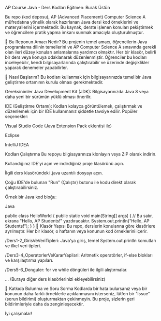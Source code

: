 AP Course Java - Ders Kodları
Eğitmen: Burak Üstün

Bu repo (kod deposu), AP (Advanced Placement) Computer Science A müfredatına yönelik olarak hazırlanan Java dersi kod örneklerini ve materyallerini içermektedir. Bu kaynak, derste işlenen konuları pekiştirmek ve öğrencilere pratik yapma imkanı sunmak amacıyla oluşturulmuştur.

🎯 Bu Reponun Amacı Nedir?
Bu projenin temel amacı, öğrencilerin Java programlama dilinin temellerini ve AP Computer Science A sınavında gerekli olan ileri düzey konuları anlamalarına yardımcı olmaktır. Her bir klasör, belirli bir ders veya konuya odaklanarak düzenlenmiştir. Öğrenciler bu kodları inceleyebilir, kendi bilgisayarlarında çalıştırabilir ve üzerinde değişiklikler yaparak denemeler yapabilirler.

🚀 Nasıl Başlarım?
Bu kodları kullanmak için bilgisayarınızda temel bir Java geliştirme ortamının kurulu olması gerekmektedir.

Gereksinimler
Java Development Kit (JDK): Bilgisayarınızda Java 8 veya daha yeni bir sürümün yüklü olması önerilir.

IDE (Geliştirme Ortamı): Kodları kolayca görüntülemek, çalıştırmak ve düzenlemek için bir IDE kullanmanız şiddetle tavsiye edilir. Popüler seçenekler:

Visual Studio Code (Java Extension Pack eklentisi ile)

Eclipse

IntelliJ IDEA

Kodları Çalıştırma
Bu repoyu bilgisayarınıza klonlayın veya ZIP olarak indirin.

Kullandığınız IDE'yi açın ve indirdiğiniz proje klasörünü açın.

İlgili ders klasöründeki .java uzantılı dosyayı açın.

Çoğu IDE'de bulunan "Run" (Çalıştır) butonu ile kodu direkt olarak çalıştırabilirsiniz.

Örnek bir Java kod bloğu:

Java

public class HelloWorld {
    public static void main(String[] args) {
        // Bu satır, ekrana "Hello, AP Students!" yazdıracaktır.
        System.out.println("Hello, AP Students!");
    }
}
📂 Klasör Yapısı
Bu repo, derslerin konularına göre klasörlere ayrılmıştır. Her bir klasör, o haftanın veya konunun kod örneklerini içerir.

/Ders1-2_GirisVeVeriTipleri: Java'ya giriş, temel System.out.println komutları ve ilkel veri tipleri.

/Ders3-4_OperatorlerVeKararYapilari: Aritmetik operatörler, if-else blokları ve karşılaştırma yapıları.

/Ders5-6_Donguler: for ve while döngüleri ile ilgili alıştırmalar.

... (Buraya diğer ders klasörlerinizi ekleyebilirsiniz)

🤝 Katkıda Bulunma ve Soru Sorma
Kodlarda bir hata bulursanız veya bir konunun daha farklı örneklerle açıklanmasını isterseniz, lütfen bir "Issue" (sorun bildirimi) oluşturmaktan çekinmeyin. Bu proje, sizlerin geri bildirimleriyle daha da zenginleşecektir.

İyi çalışmalar!